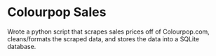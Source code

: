 # Colourpop Sales
Wrote a python script that scrapes sales prices off of Colourpop.com, cleans/formats the scraped data, and stores the data into a SQLite database.
